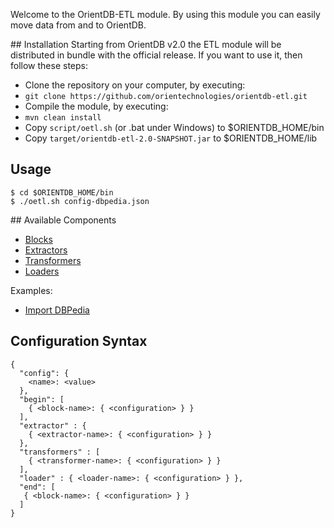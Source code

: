 Welcome to the OrientDB-ETL module. By using this module you can easily move data from and to OrientDB.

## Installation
Starting from OrientDB v2.0 the ETL module will be distributed in bundle with the official release. If you want to use it, then follow these steps:
- Clone the repository on your computer, by executing:
 - ```git clone https://github.com/orientechnologies/orientdb-etl.git```
- Compile the module, by executing:
 - ```mvn clean install```
- Copy ```script/oetl.sh``` (or .bat under Windows) to $ORIENTDB_HOME/bin
- Copy ```target/orientdb-etl-2.0-SNAPSHOT.jar``` to $ORIENTDB_HOME/lib

## Usage

```
$ cd $ORIENTDB_HOME/bin
$ ./oetl.sh config-dbpedia.json
```

## Available Components
- [Blocks](https://github.com/orientechnologies/orientdb-etl/wiki/Blocks)
- [Extractors](https://github.com/orientechnologies/orientdb-etl/wiki/Extractors)
- [Transformers](https://github.com/orientechnologies/orientdb-etl/wiki/Transformers)
- [Loaders](https://github.com/orientechnologies/orientdb-etl/wiki/Loaders)

Examples:
- [Import DBPedia](https://github.com/orientechnologies/orientdb-etl/wiki/Import-from-DBPedia)

## Configuration Syntax
```
{
  "config": {
    <name>: <value>
  },
  "begin": [
    { <block-name>: { <configuration> } }
  ],
  "extractor" : {
    { <extractor-name>: { <configuration> } }
  },
  "transformers" : [
    { <transformer-name>: { <configuration> } }
  ],
  "loader" : { <loader-name>: { <configuration> } },
  "end": [
   { <block-name>: { <configuration> } }
  ]
}
```
